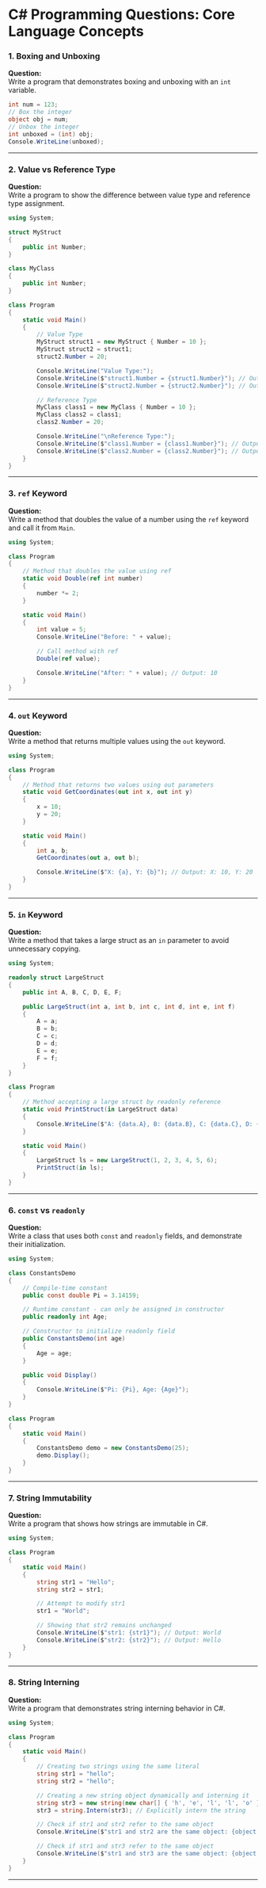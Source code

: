 # C# Programming Questions: Core Language Concepts

### 1. Boxing and Unboxing

**Question:**  
Write a program that demonstrates boxing and unboxing with an `int` variable.

```csharp
int num = 123;
// Box the integer
object obj = num;
// Unbox the integer
int unboxed = (int) obj;
Console.WriteLine(unboxed);
```

---

### 2. Value vs Reference Type

**Question:**  
Write a program to show the difference between value type and reference type assignment.

```csharp
using System;

struct MyStruct
{
    public int Number;
}

class MyClass
{
    public int Number;
}

class Program
{
    static void Main()
    {
        // Value Type
        MyStruct struct1 = new MyStruct { Number = 10 };
        MyStruct struct2 = struct1;
        struct2.Number = 20;

        Console.WriteLine("Value Type:");
        Console.WriteLine($"struct1.Number = {struct1.Number}"); // Output: 10
        Console.WriteLine($"struct2.Number = {struct2.Number}"); // Output: 20

        // Reference Type
        MyClass class1 = new MyClass { Number = 10 };
        MyClass class2 = class1;
        class2.Number = 20;

        Console.WriteLine("\nReference Type:");
        Console.WriteLine($"class1.Number = {class1.Number}"); // Output: 20
        Console.WriteLine($"class2.Number = {class2.Number}"); // Output: 20
    }
}

```

---

### 3. `ref` Keyword

**Question:**  
Write a method that doubles the value of a number using the `ref` keyword and call it from `Main`.

```csharp
using System;

class Program
{
    // Method that doubles the value using ref
    static void Double(ref int number)
    {
        number *= 2;
    }

    static void Main()
    {
        int value = 5;
        Console.WriteLine("Before: " + value);

        // Call method with ref
        Double(ref value);

        Console.WriteLine("After: " + value); // Output: 10
    }
}

```

---

### 4. `out` Keyword

**Question:**  
Write a method that returns multiple values using the `out` keyword.

```csharp
using System;

class Program
{
    // Method that returns two values using out parameters
    static void GetCoordinates(out int x, out int y)
    {
        x = 10;
        y = 20;
    }

    static void Main()
    {
        int a, b;
        GetCoordinates(out a, out b);

        Console.WriteLine($"X: {a}, Y: {b}"); // Output: X: 10, Y: 20
    }
}

```

---

### 5. `in` Keyword

**Question:**  
Write a method that takes a large struct as an `in` parameter to avoid unnecessary copying.

```csharp
using System;

readonly struct LargeStruct
{
    public int A, B, C, D, E, F;

    public LargeStruct(int a, int b, int c, int d, int e, int f)
    {
        A = a;
        B = b;
        C = c;
        D = d;
        E = e;
        F = f;
    }
}

class Program
{
    // Method accepting a large struct by readonly reference
    static void PrintStruct(in LargeStruct data)
    {
        Console.WriteLine($"A: {data.A}, B: {data.B}, C: {data.C}, D: {data.D}, E: {data.E}, F: {data.F}");
    }

    static void Main()
    {
        LargeStruct ls = new LargeStruct(1, 2, 3, 4, 5, 6);
        PrintStruct(in ls);
    }
}

```

---

### 6. `const` vs `readonly`

**Question:**  
Write a class that uses both `const` and `readonly` fields, and demonstrate their initialization.

```csharp
using System;

class ConstantsDemo
{
    // Compile-time constant
    public const double Pi = 3.14159;

    // Runtime constant - can only be assigned in constructor
    public readonly int Age;

    // Constructor to initialize readonly field
    public ConstantsDemo(int age)
    {
        Age = age;
    }

    public void Display()
    {
        Console.WriteLine($"Pi: {Pi}, Age: {Age}");
    }
}

class Program
{
    static void Main()
    {
        ConstantsDemo demo = new ConstantsDemo(25);
        demo.Display();
    }
}

```

---

### 7. String Immutability

**Question:**  
Write a program that shows how strings are immutable in C#.

```csharp
using System;

class Program
{
    static void Main()
    {
        string str1 = "Hello";
        string str2 = str1;

        // Attempt to modify str1
        str1 = "World";

        // Showing that str2 remains unchanged
        Console.WriteLine($"str1: {str1}"); // Output: World
        Console.WriteLine($"str2: {str2}"); // Output: Hello
    }
}

```

---

### 8. String Interning

**Question:**  
Write a program that demonstrates string interning behavior in C#.

```csharp
using System;

class Program
{
    static void Main()
    {
        // Creating two strings using the same literal
        string str1 = "hello";
        string str2 = "hello";

        // Creating a new string object dynamically and interning it
        string str3 = new string(new char[] { 'h', 'e', 'l', 'l', 'o' });
        str3 = string.Intern(str3); // Explicitly intern the string

        // Check if str1 and str2 refer to the same object
        Console.WriteLine($"str1 and str2 are the same object: {object.ReferenceEquals(str1, str2)}"); // True

        // Check if str1 and str3 refer to the same object
        Console.WriteLine($"str1 and str3 are the same object: {object.ReferenceEquals(str1, str3)}"); // True
    }
}

```

---
